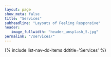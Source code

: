```yaml
---
layout: page
show_meta: false
title: "Services"
subheadline: "Layouts of Feeling Responsive"
header:
   image_fullwidth: "header_unsplash_5.jpg"
permalink: "/services/"
---
```


{% include list-nav-dd-items ddtitle='Services' %}

